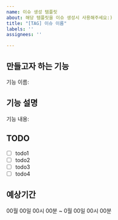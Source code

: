 ```yaml
---
name: 이슈 생성 템플릿
about: 해당 템플릿을 이슈 생성시 사용해주세요:)
title: "[TAG] 이슈 이름"
labels: ''
assignees: ''

---
```


## 만들고자 하는 기능
기능 이름:

## 기능 설명
기능 내용:

## TODO
-[ ] todo1
-[ ] todo2
-[ ] todo3
-[ ] todo4

## 예상기간
00월 00일  00시 00분 ~ 0월 00일 00시 00분
